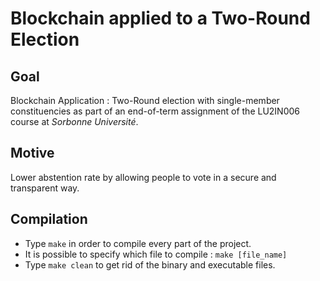 # Blockchain applied to a Two-Round Election

## Goal

Blockchain Application : Two-Round election with single-member constituencies as part of an end-of-term assignment of the LU2IN006 course at _Sorbonne Université_.


## Motive

Lower abstention rate by allowing people to vote in a secure and transparent way.


## Compilation

- Type `make` in order to compile every part of the project. 
- It is possible to specify which file to compile : `make [file_name]`
- Type `make clean` to get rid of the binary and executable files. 
